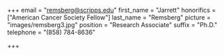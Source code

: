 +++
email = "remsberg@scripps.edu"
first_name = "Jarrett"
honorifics = ["American Cancer Society Fellow"]
last_name = "Remsberg"
picture = "images/remsberg3.jpg"
position = "Research Associate"
suffix = "Ph.D."
telephone = "(858) 784-8636"

+++
